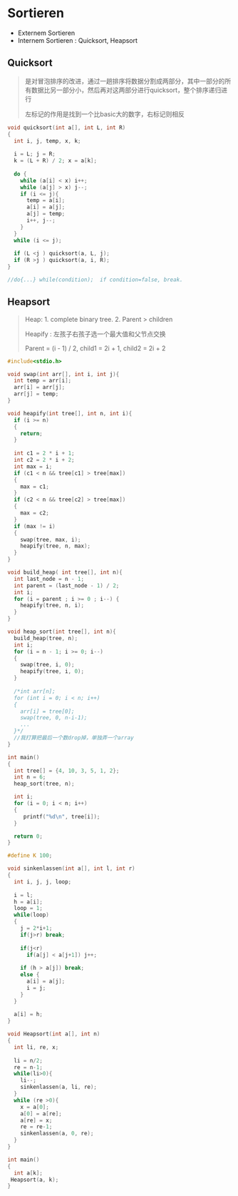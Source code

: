 # Sortieren

- Externem Sortieren
- Internem Sortieren : Quicksort, Heapsort

## Quicksort

> 是对冒泡排序的改进，通过一趟排序将数据分割成两部分，其中一部分的所有数据比另一部分小，然后再对这两部分进行quicksort，整个排序递归进行
>
> 左标记的作用是找到一个比basic大的数字，右标记则相反

```c
void quicksort(int a[], int L, int R)
{
  int i, j, temp, x, k;
  
  i = L; j = R;
  k = (L + R) / 2; x = a[k];
  
  do {
    while (a[i] < x) i++;
    while (a[j] > x) j--;
    if (i <= j){
      temp = a[i];
      a[i] = a[j];
      a[j] = temp;
      i++, j--;
    }
  }
  while (i <= j);
  
  if (L <j ) quicksort(a, L, j);
  if (R >j ) quicksort(a, i, R);
}

//do{...} while(condition);  if condition=false, break.

```

## Heapsort

> Heap:     1. complete binary tree.     2. Parent > children
>
> Heapify : 左孩子右孩子选一个最大值和父节点交换
>
> Parent = (i - 1) / 2,  child1 = 2i + 1,  child2 = 2i + 2

```c
#include<stdio.h>

void swap(int arr[], int i, int j){
  int temp = arr[i];
  arr[i] = arr[j];
  arr[j] = temp;
}

void heapify(int tree[], int n, int i){
  if (i >= n)
  {
    return;
  }
  
  int c1 = 2 * i + 1;
  int c2 = 2 * i + 2;
  int max = i;
  if (c1 < n && tree[c1] > tree[max])
  {
    max = c1;
  }
  if (c2 < n && tree[c2] > tree[max])
  {
    max = c2;
  }
  if (max != i)
  {
    swap(tree, max, i);
    heapify(tree, n, max);
  }
}

void build_heap( int tree[], int n){
  int last_node = n - 1;
  int parent = (last_node - 1) / 2;
  int i;
  for (i = parent ; i >= 0 ; i--) {
    heapify(tree, n, i);
  }
}

void heap_sort(int tree[], int n){
  build_heap(tree, n);
  int i;
  for (i = n - 1; i >= 0; i--)
  {
    swap(tree, i, 0);
    heapify(tree, i, 0);
  }
  
  /*int arr[n];
  for (int i = 0; i < n; i++)
  {
    arr[i] = tree[0];
    swap(tree, 0, n-i-1);
    ...
  }*/  
  //我打算把最后一个数drop掉，单独弄一个array
}

int main()
{
  int tree[] = {4, 10, 3, 5, 1, 2};
  int n = 6;
  heap_sort(tree, n);

  int i;
  for (i = 0; i < n; i++)
  {
     printf("%d\n", tree[i]);
  }

  return 0;
}
```



```c
#define K 100;

void sinkenlassen(int a[], int l, int r)
{
  int i, j, j, loop;
  
  i = l;
  h = a[i];
  loop = 1;
  while(loop)
  {
    j = 2*i+1;
    if(j>r) break;
    
    if(j<r) 
      if(a[j] < a[j+1]) j++;
  
  	if (h > a[j]) break;
    else {
      a[i] = a[j];
      i = j;
    }
  }
  
  a[i] = h;
}

void Heapsort(int a[], int n)
{
  int li, re, x;
  
  li = n/2;
  re = n-1;
  while(li>0){
    li--;
    sinkenlassen(a, li, re);
  }
  while (re >0){
    x = a[0];
    a[0] = a[re];
    a[re] = x;
    re = re-1;
    sinkenlassen(a, 0, re);
  }
}

int main()
{
  int a[k];
 Heapsort(a, k);
}
```

